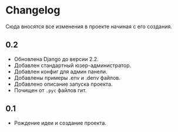 # Changelog
Сюда вносятся все изменения в проекте начиная с его создания.

## 0.2
* Обновлена Django до версии 2.2.
* Добавлен стандартный юзер-администратор.
* Добавлен конфиг для админ панели.
* Добавлены примеры .env и .denv файлов.
* Добавлено описание запуска проекта.
* Почищен от `.pyc` файлов гит.

## 0.1
* Рождение идеи и создание проекта.